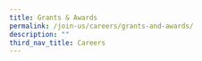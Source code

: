 ```yaml
---
title: Grants & Awards
permalink: /join-us/careers/grants-and-awards/
description: ""
third_nav_title: Careers
---
```


